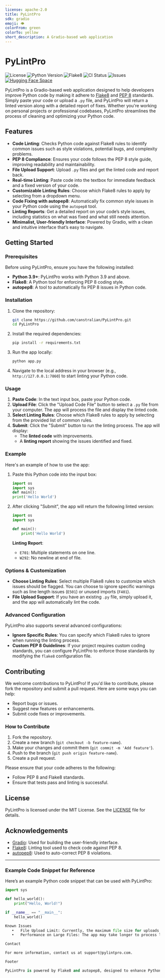 ```yaml
---
license: apache-2.0
title: PyLintPro
sdk: gradio
emoji: 👁
colorFrom: green
colorTo: yellow
short_description: A Gradio-based web application
---
```


# PyLintPro

![License](https://img.shields.io/badge/License-MIT-blue.svg)
![Python Version](https://img.shields.io/badge/Python-3.9%2B-blue.svg)
![Flake8](https://img.shields.io/badge/Flake8-%E2%9C%94-green.svg)
![CI Status](https://img.shields.io/github/workflow/status/canstralian/PyLintPro/Build%20and%20Deploy)
![Issues](https://img.shields.io/github/issues/canstralian/PyLintPro)
[![Hugging Face Space](https://img.shields.io/badge/Space-Status-green)](https://huggingface.co/spaces/Canstralian/PyLintPro)

PyLintPro is a Gradio-based web application designed to help developers improve Python code by making it adhere to [Flake8](https://flake8.pycqa.org/) and [PEP 8](https://pep8.org/) standards. Simply paste your code or upload a `.py` file, and PyLintPro will return a linted version along with a detailed report of fixes. Whether you're working on personal projects or professional codebases, PyLintPro streamlines the process of cleaning and optimizing your Python code.

## Features

- **Code Linting**: Checks Python code against Flake8 rules to identify common issues such as style violations, potential bugs, and complexity problems.
- **PEP 8 Compliance**: Ensures your code follows the PEP 8 style guide, improving readability and maintainability.
- **File Upload Support**: Upload `.py` files and get the linted code and report back.
- **Real-time Linting**: Paste code into the textbox for immediate feedback and a fixed version of your code.
- **Customizable Linting Rules**: Choose which Flake8 rules to apply by selecting from a dropdown menu.
- **Code Fixing with autopep8**: Automatically fix common style issues in your Python code using the `autopep8` tool.
- **Linting Reports**: Get a detailed report on your code’s style issues, including statistics on what was fixed and what still needs attention.
- **Minimalist, User-friendly Interface**: Powered by Gradio, with a clean and intuitive interface that’s easy to navigate.

## Getting Started

### Prerequisites

Before using PyLintPro, ensure you have the following installed:

- **Python 3.9+**: PyLintPro works with Python 3.9 and above.
- **Flake8**: A Python tool for enforcing PEP 8 coding style.
- **autopep8**: A tool to automatically fix PEP 8 issues in Python code.

### Installation

1. Clone the repository:

    ```bash
    git clone https://github.com/canstralian/PyLintPro.git
    cd PyLintPro
    ```

2. Install the required dependencies:

    ```bash
    pip install -r requirements.txt
    ```

3. Run the app locally:

    ```bash
    python app.py
    ```

4. Navigate to the local address in your browser (e.g., `http://127.0.0.1:7860`) to start linting your Python code.

### Usage

1. **Paste Code**: In the text input box, paste your Python code.
2. **Upload File**: Click the "Upload Code File" button to select a `.py` file from your computer. The app will process the file and display the linted code.
3. **Select Linting Rules**: Choose which Flake8 rules to apply by selecting from the provided list of common rules.
4. **Submit**: Click the "Submit" button to run the linting process. The app will display:
    - The **linted code** with improvements.
    - A **linting report** showing the issues identified and fixed.

### Example

Here's an example of how to use the app:

1. Paste this Python code into the input box:
    ```python
    import os
    import sys
    def main():
    print('Hello World')
    ```

2. After clicking "Submit", the app will return the following linted version:
    ```python
    import os
    import sys

    def main():
        print('Hello World')
    ```

   **Linting Report**:
    - `E701`: Multiple statements on one line.
    - `W292`: No newline at end of file.

### Options & Customization

- **Choose Linting Rules**: Select multiple Flake8 rules to customize which issues should be flagged. You can choose to ignore specific warnings such as line length issues (`E501`) or unused imports (`F401`).
- **File Upload Support**: If you have an existing `.py` file, simply upload it, and the app will automatically lint the code.

### Advanced Configuration

PyLintPro also supports several advanced configurations:

- **Ignore Specific Rules**: You can specify which Flake8 rules to ignore when running the linting process.
- **Custom PEP 8 Guidelines**: If your project requires custom coding standards, you can configure PyLintPro to enforce those standards by modifying the `flake8` configuration file.

## Contributing

We welcome contributions to PyLintPro! If you'd like to contribute, please fork the repository and submit a pull request. Here are some ways you can help:

- Report bugs or issues.
- Suggest new features or enhancements.
- Submit code fixes or improvements.

### How to Contribute

1. Fork the repository.
2. Create a new branch (`git checkout -b feature-name`).
3. Make your changes and commit them (`git commit -m 'Add feature'`).
4. Push to the branch (`git push origin feature-name`).
5. Create a pull request.

Please ensure that your code adheres to the following:

- Follow PEP 8 and Flake8 standards.
- Ensure that tests pass and linting is successful.

## License

PyLintPro is licensed under the MIT License. See the [LICENSE](LICENSE) file for details.

## Acknowledgements

- [Gradio](https://gradio.app/): Used for building the user-friendly interface.
- [Flake8](https://flake8.pycqa.org/): Linting tool used to check code against PEP 8.
- [autopep8](https://github.com/hhatto/autopep8): Used to auto-correct PEP 8 violations.

---

### Example Code Snippet for Reference

Here’s an example Python code snippet that can be used with PyLintPro:

```python
import sys

def hello_world():
    print("Hello, World!")

if __name__ == "__main__":
    hello_world()

Known Issues
   •   File Upload Limit: Currently, the maximum file size for uploads is 10 MB.
   •   Performance on Large Files: The app may take longer to process large files or files with many lines of code.

Contact

For more information, contact us at support@pylintpro.com.

Footer

PyLintPro is powered by Flake8 and autopep8, designed to enhance Python code quality with minimal effort.
